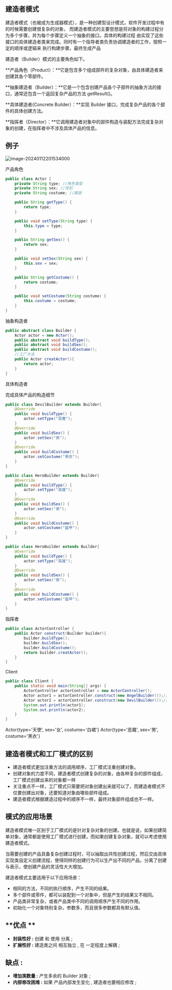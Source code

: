 ## **建造者模式**

建造者模式（也被成为生成器模式），是⼀种创建型设计模式，软件开发过程中有的时候需要创建很复杂的对象，
⽽建造者模式的主要思想是将对象的构建过程分为多个步骤，并为每个步骤定义⼀个抽象的接口。具体的构建过程
由实现了这些接口的具体建造者类来完成。同时有⼀个指导者类负责协调建造者的工作，按照⼀定的顺序或逻辑来
执行构建步骤，最终生成产品



建造者（Builder）模式的主要角色如下。

**产品角色（Product）：**它是包含多个组成部件的复杂对象，由具体建造者来创建其各个零部件。

**抽象建造者（Builder）：**它是一个包含创建产品各个子部件的抽象方法的接口，通常还包含一个返回复杂产品的方法 getResult()。

**具体建造者(Concrete Builder）：**实现 Builder 接口，完成复杂产品的各个部件的具体创建方法。

**指挥者（Director）：**它调用建造者对象中的部件构造与装配方法完成复杂对象的创建，在指挥者中不涉及具体产品的信息。



## 例子

![image-20240112201534000](https://palepics.oss-cn-guangzhou.aliyuncs.com/img/image-20240112201534000.png)



产品角色

```java
public class Actor {
    private String type; //角色类型
    private String sex; //性别
    private String costume; //服装

    public String getType() {
        return type;
    }

    public void setType(String type) {
        this.type = type;
    }

    public String getSex() {
        return sex;
    }

    public void setSex(String sex) {
        this.sex = sex;
    }

    public String getCostume() {
        return costume;
    }

    public void setCostume(String costume) {
        this.costume = costume;
    }
}
```

抽象构造者

```java
public abstract class Builder {
    Actor actor = new Actor();
    public abstract void buildType();
    public abstract void buildSex();
    public abstract void buildCostume();
    //工厂方法
    public Actor creatActor(){
        return actor;
    }
}
```

具体构造者

完成具体产品的构造细节

```java
public class DevilBuilder extends Builder{
    @Override
    public void buildType() {
        actor.setType("恶魔");
    }
    @Override
    public void buildSex() {
        actor.setSex("男");
    }
    @Override
    public void buildCostume() {
        actor.setCostume("黑衣");
    }
}
```



```java
public class HeroBuilder extends Builder{
    @Override
    public void buildType() {
        actor.setType("英雄");
    }
    @Override
    public void buildSex() {
        actor.setSex("男");
    }
    @Override
    public void buildCostume() {
        actor.setCostume("盔甲");
    }
}
```



```java
public class HeroBuilder extends Builder{
    @Override
    public void buildType() {
        actor.setType("英雄");
    }
    @Override
    public void buildSex() {
        actor.setSex("男");
    }
    @Override
    public void buildCostume() {
        actor.setCostume("盔甲");
    }
}
```



指挥者

```java
public class ActorController {
    public Actor construct(Builder builder){
        builder.buildType();
        builder.buildSex();
        builder.buildCostume();
        return builder.creatActor();
    }
}
```

Client

```java
public class Client {
    public static void main(String[] args) {
        ActorController actorController = new ActorController();
        Actor actor1 = actorController.construct(new AngelBuilder());//传入天使建造者构造一个天使
        Actor actor2 = actorController.construct(new DevilBuilder());//传入恶魔建造者建造一个恶魔
        System.out.println(actor1);
        System.out.println(actor2);
    }
}
```

Actor{type='天使', sex='女', costume='白裙'}
Actor{type='恶魔', sex='男', costume='黑衣'}



## **建造者模式和工厂模式的区别**

- 建造者模式更加注重方法的调用顺序，工厂模式注重创建对象。
- 创建对象的力度不同，建造者模式创建复杂的对象，由各种复杂的部件组成，工厂模式创建出来的对象都一样
- 关注重点不一样，工厂模式只需要把对象创建出来就可以了，而建造者模式不仅要创建出对象，还要知道对象由哪些部件组成。
- 建造者模式根据建造过程中的顺序不一样，最终对象部件组成也不一样。



## **模式的应用场景**

建造者模式唯一区别于工厂模式的是针对复杂对象的创建。也就是说，如果创建简单对象，通常都是使用工厂模式进行创建，而如果创建复杂对象，就可以考虑使用建造者模式。

当需要创建的产品具备复杂创建过程时，可以抽取出共性创建过程，然后交由具体实现类自定义创建流程，使得同样的创建行为可以生产出不同的产品，分离了创建与表示，使创建产品的灵活性大大增加。

建造者模式主要适用于以下应用场景：

- 相同的方法，不同的执行顺序，产生不同的结果。
- 多个部件或零件，都可以装配到一个对象中，但是产生的结果又不相同。
- 产品类非常复杂，或者产品类中不同的调用顺序产生不同的作用。
- 初始化一个对象特别复杂，参数多，而且很多参数都具有默认值。



## **优点 **

- **封装性好 :** 创建 和 使用 分离 ;
- **扩展性好 :** 建造类之间 相互独立 , 在 一定程度上解耦 ;

## **缺点 :**

- **增加类数量 :** 产生多余的 Builder 对象 ;
- **内部修改困难 :** 如果 产品内部发生变化 , 建造者也要相应修改 ;